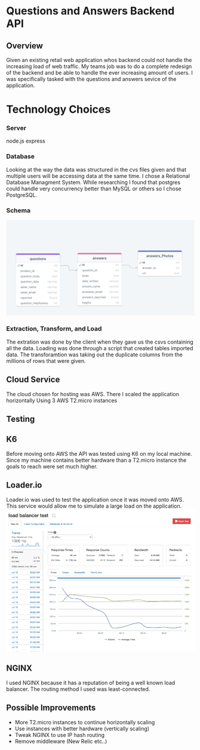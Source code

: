 # Questions and Answers Backend API

## Overview 
 Given an existing retail web application whos backend could not handle the increasing load of web traffic. My teams job was to do a complete redesign of the backend and be able to handle the ever increasing amount of users. I was specifically tasked with the questions and answers sevice of the application.

# Technology Choices 
### Server
node.js express 

### Database 
Looking at the way the data was structured in the cvs files given and that multiple users will be accessing data at the same time. I chose a Relational Database Managment System. While researching I found that postgres could handle very concurrency better than MySQL or others so I chose PostgreSQL.


### Schema 
![alt text](https://github.com/PhilipKoller/Questions-SDC/blob/main/Schema.png)


### Extraction, Transform, and Load
The extration was done by the client when they gave us the csvs containing all the data. Loading was done through a script that created tables imported data. The transforamtion was taking out the duplicate columns from the millions of rows that were given. 


## Cloud Service 
The cloud chosen for hosting was AWS. There I scaled the application horizontally Using 3 AWS T2.micro instances  

## Testing 
## K6
Before moving onto AWS the API was tested using K6 on my local machine. Since my machine contains better hardware than a T2.micro instance the goals to reach were set much higher. 


## Loader.io
Loader.io was used to test the application once it was moved onto AWS. This service would allow me to simulate a large load on the application.
![alt text](https://github.com/PhilipKoller/Questions-SDC/blob/main/Loader2.png)

## NGINX
I used NGINX because it has a reputation of being a well known load balancer. The routing method I used was least-connected.


## Possible Improvements 
* More T2.micro instances to continue horizontally scaling
* Use instances with better hardware (vertically scaling)
* Tweak NGINX to use IP hash routing
* Remove middleware (New Relic etc..)

